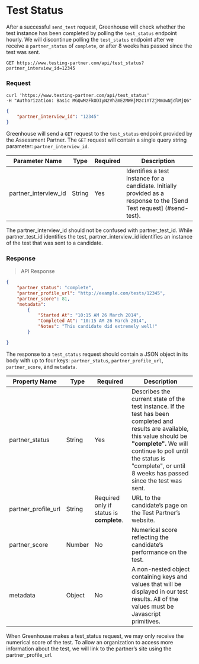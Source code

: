 # Test Status

After a successful `send_test` request, Greenhouse will check whether the test instance has been completed by polling the `test_status` endpoint hourly. We will discontinue polling the `test_status` endpoint after we receive a `partner_status` of `complete`, or after 8 weeks has passed since the test was sent.

`GET https://www.testing-partner.com/api/test_status?partner_interview_id=12345`

### Request

```shell
curl 'https://www.testing-partner.com/api/test_status'
-H "Authorization: Basic MGQwMzFkODIyN2VhZmE2MWRjMzc1YTZjMmUwNjdlMjQ6"
```
```json
{
	"partner_interview_id": "12345"
}
```

 Greenhouse will send a `GET` request to the `test_status` endpoint provided by the Assessment Partner. The `GET` request will contain a single query string parameter: `partner_interview_id`.

Parameter Name | Type | Required | Description
-------------- | -------------- | -------------- | --------------
partner_interview_id | String | Yes | Identifies a test instance for a candidate. Initially provided as a response to the [Send Test request] (#send-test). 

<aside class="notice">
The partner_interview_id should not be confused with partner_test_id. While partner_test_id identifies the test, partner_interview_id identifies an instance of the test that was sent to a candidate.
</aside>


### Response

> API Response

```json
{
	"partner_status": "complete",
	"partner_profile_url": "http://example.com/tests/12345",
	"partner_score": 81,
	"metadata":
		{
			"Started At": "10:15 AM 26 March 2014",
			"Completed At": "10:15 AM 26 March 2014",
			"Notes": "This candidate did extremely well!"
		}

}
```

The response to a `test_status` request should contain a JSON object in its body with up to four keys: 
`partner_status`, `partner_profile_url`, `partner_score`, and `metadata`.

Property Name | Type | Required | Description
-------------- | -------------- | -------------- | --------------
partner_status | String | Yes | Describes the current state of the test instance. If the test has been completed and results are available, this value should be **"complete".** We will continue to poll until the status is "complete", or until 8 weeks has passed since the test was sent.
partner_profile_url| String | Required only if status is **complete**. | URL to the candidate’s page on the Test Partner’s website. 
partner_score | Number | No | Numerical score reflecting the candidate’s performance on the test.
metadata | Object | No | A non-nested object containing keys and values that will be displayed in our test results. All of the values must be Javascript primitives.

<aside class="notice">
When Greenhouse makes a test_status request, we may only receive the numerical score of the test. To allow an organization to access more information about the test, we will link to the partner’s site using the partner_profile_url. 
</aside>